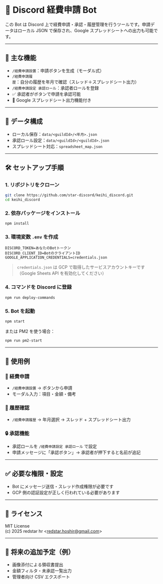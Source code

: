 # 💼 Discord 経費申請 Bot

この Bot は Discord 上で経費申請・承認・履歴管理を行うツールです。申請データはローカル JSON で保存され、Google スプレッドシートへの出力も可能です。

---

## 🔧 主な機能

- `/経費申請設置`：申請ボタンを生成（モーダル式）
- `/経費申請履歴`：自分の履歴を年月で確認（スレッド＋スプレッドシート出力）
- `/経費申請設定 承認ロール`：承認者ロールを登録
- ✅ 承認者がボタンで申請を承認可能
- 📄 Google スプレッドシート出力機能付き

---

## 📁 データ構成

- ローカル保存：`data/<guildId>/<年月>.json`
- 承認ロール設定：`data/<guildId>/<guildId>.json`
- スプレッドシート対応：`spreadsheet_map.json`

---

## 🛠️ セットアップ手順

### 1. リポジトリをクローン

```bash
git clone https://github.com/star-discord/keihi_discord.git
cd keihi_discord
```

### 2. 依存パッケージをインストール

```bash
npm install
```

### 3. 環境変数 `.env` を作成

```env
DISCORD_TOKEN=あなたのBotトークン
DISCORD_CLIENT_ID=BotのクライアントID
GOOGLE_APPLICATION_CREDENTIALS=credentials.json
```

> `credentials.json` は GCP で取得したサービスアカウントキーです（Google Sheets API を有効化してください）

### 4. コマンドを Discord に登録

```bash
npm run deploy-commands
```

### 5. Bot を起動

```bash
npm start
```

または PM2 を使う場合：

```bash
npm run pm2-start
```

---

## 💬 使用例

### 📌 経費申請

- `/経費申請設置` → ボタンから申請
- モーダル入力：項目・金額・備考

### 📜 履歴確認

- `/経費申請履歴` → 年月選択 → スレッド + スプレッドシート出力

### 🔒 承認機能

- 承認ロールを `/経費申請設定 承認ロール` で設定
- 申請メッセージに「承認ボタン」→ 承認者が押下すると名前が追記

---

## ✅ 必要な権限・設定

- Bot にメッセージ送信・スレッド作成権限が必要です
- GCP 側の認証設定が正しく行われている必要があります

---

## 📜 ライセンス

MIT License  
(c) 2025 redstar hr <<redstar.hoshir@gmail.com>>

---

## 🧩 将来の追加予定（例）

- 画像添付による領収書提出
- 金額フィルタ・未承認一覧出力
- 管理者向け CSV エクスポート
